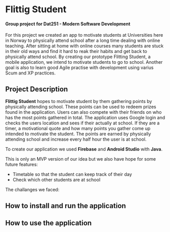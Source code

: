 # Flittig Student 
#### Group project for Dat251 - Modern Software Development
For this project we created an app to motivate students at Universities here in Norway to physically attend school after a long time dealing with online teaching.
After sitting at home with online courses many students are stuck in their old ways and find it hard to reak their habits and get back to physically attend school.
By creating our prototype Flitting Student, a mobile application, we intend to motivate students to go to school. Another goal is also to learn good Agile practise with development using varius Scum and XP practices.

## Project Description
**Flittig Student** hopes to motivate student by them gathering points by physically attending school. These points can be used to redeem prizes found in the application. Users can also compete with their friends on who has the most points gathered in total. The application uses Google login and checks the users location and sees if their actually at school. If they are a timer, a motivational quote and how many points you gather come up intended to motivate the student. The points are earned by physically attending school and increase every half hour the user is at school.  

To create our application we used **Firebase** and **Android Studio** with **Java**.  

This is only an MVP version of our idea but we also have hope for some future features:
* Timetable so that the student can keep track of their day
* Check which other students are at school  

The challanges we faced:  

## How to install and run the application

## How to use the application

 
